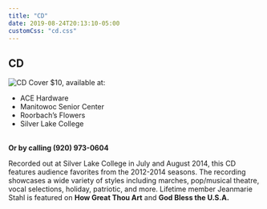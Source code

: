 ```yaml
---
title: "CD"
date: 2019-08-24T20:13:10-05:00
customCss: "cd.css"
---
```

## CD
<img src="MmbCdCover.png" class="portrait" alt="CD Cover" />
$10, available at:

  * ACE Hardware
  * Manitowoc Senior Center
  * Roorbach’s Flowers
  * Silver Lake College
<br /><br />

**Or by calling (920) 973-0604**

Recorded out at Silver Lake College in July and August 2014, this CD features audience favorites from the 2012-2014 seasons. The recording showcases a wide variety of styles including marches, pop/musical theatre, vocal selections, holiday, patriotic, and more. Lifetime member Jeanmarie Stahl is featured on **How Great Thou Art** and **God Bless the U.S.A.**